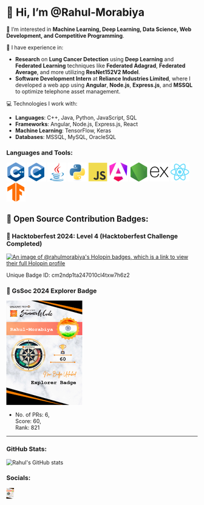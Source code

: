 # 👋 Hi, I’m @Rahul-Morabiya

👀 I’m interested in **Machine Learning, Deep Learning, Data Science, Web Development, and Competitive Programming**.

💼 I have experience in:
- **Research** on **Lung Cancer Detection** using **Deep Learning** and **Federated Learning** techniques like **Federated Adagrad**, **Federated Average**, and more utilizing **ResNet152V2 Model**.
- **Software Development Intern** at **Reliance Industries Limited**, where I developed a web app using **Angular**, **Node.js**, **Express.js**, and **MSSQL** to optimize telephone asset management.

💻 Technologies I work with:
- **Languages**: C++, Java, Python, JavaScript, SQL
- **Frameworks**: Angular, Node.js, Express.js, React
- **Machine Learning**: TensorFlow, Keras
- **Databases**: MSSQL, MySQL, OracleSQL

### Languages and Tools:
<div>
    <img src="https://raw.githubusercontent.com/devicons/devicon/master/icons/cplusplus/cplusplus-original.svg" alt="C++" width="50" height="50"/>
    <img src="https://raw.githubusercontent.com/devicons/devicon/master/icons/c/c-original.svg" alt="C" width="50" height="50"/> 
    <img src="https://raw.githubusercontent.com/devicons/devicon/master/icons/java/java-original.svg" alt="Java" width="50" height="50"/> 
    <img src="https://raw.githubusercontent.com/devicons/devicon/master/icons/python/python-original.svg" alt="Python" width="50" height="50"/> 
    <img src="https://raw.githubusercontent.com/devicons/devicon/master/icons/javascript/javascript-original.svg" alt="JavaScript" width="50" height="50"/> 
    <img src="https://raw.githubusercontent.com/devicons/devicon/master/icons/angular/angular-original.svg" alt="Angular" width="50" height="50"/> 
    <img src="https://raw.githubusercontent.com/devicons/devicon/master/icons/nodejs/nodejs-original.svg" alt="Node.js" width="50" height="50"/> 
    <img src="https://raw.githubusercontent.com/devicons/devicon/master/icons/express/express-original.svg" alt="Express.js" width="50" height="50"/> 
    <img src="https://raw.githubusercontent.com/devicons/devicon/master/icons/react/react-original.svg" alt="React" width="50" height="50"/> 
    <img src="https://raw.githubusercontent.com/devicons/devicon/master/icons/tensorflow/tensorflow-original.svg" alt="TensorFlow" width="50" height="50"/>
</div>

## 🎉 Open Source Contribution Badges:

### 🌱 Hacktoberfest 2024: Level 4 (Hacktoberfest Challenge Completed)

[![An image of @rahulmorabiya's Holopin badges, which is a link to view their full Holopin profile](https://holopin.me/rahulmorabiya)](https://holopin.io/@rahulmorabiya)

Unique Badge ID: cm2ndp1ta247010cl4txw7h6z2

### 🚀 GsSoc 2024 Explorer Badge
<img src="https://github.com/Rahul-Morabiya/Rahul-Morabiya/blob/main/Share%20Badge%20(3).png" alt="GsSoc 2024 Explorer Badge" width="200" height="275"/>

- No. of PRs: 6,  
  Score: 60,  
  Rank: 821
  
---

### GitHub Stats:
![Rahul's GitHub stats](https://github-readme-stats.vercel.app/api?username=Rahul-Morabiya&show_icons=true&theme=radical)

### Socials:
<img src="https://github.com/Rahul-Morabiya/Rahul-Morabiya/blob/main/Share%20Badge%20(3).png" alt="GsSoc 2024 Explorer Badge" width="20"/>

<!---
Rahul-Morabiya/Rahul-Morabiya is a ✨ special ✨ repository because its `README.md` (this file) appears on your GitHub profile.
You can click the Preview link to take a look at your changes.
--->
